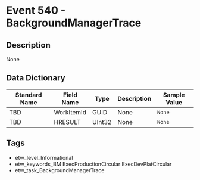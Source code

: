 # Event 540 - BackgroundManagerTrace

## Description
None

## Data Dictionary
|Standard Name|Field Name|Type|Description|Sample Value|
|---|---|---|---|---|
|TBD|WorkItemId|GUID|None|`None`|
|TBD|HRESULT|UInt32|None|`None`|

## Tags
* etw_level_Informational
* etw_keywords_BM ExecProductionCircular ExecDevPlatCircular
* etw_task_BackgroundManagerTrace